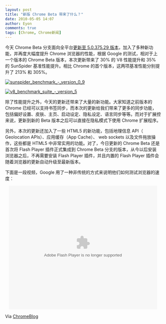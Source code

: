 ```yaml
---
layout: post
title: "新版 Chrome Beta 带来了什么？"
date: 2010-05-05 14:07
author: Eyon
comments: true
tags: [Chrome, Chrome新闻]
---
```

今天 Chrome Beta 分支面向全平台[更新至 5.0.375.29 版本](http://www.chromi.org/archives/4540)，加入了多种新功能，并再度大幅度提升 Chrome 浏览器的性能，根据 Google 的测试，相对于上一个版本的 Chrome Beta 版本，本次更新带来了 30% 的 V8 性能提升和 35% 的 SunSpider 基准性能提升。相比 Chrome 的首个版本，这两项基准性能分别提升了 213% 和 305%。

<a href="http://img.chromi.org/2010/05/sunspider_benchmark_-_version_0_9.png">![](http://img.chromi.org/2010/05/sunspider_benchmark_-_version_0_9.png "sunspider_benchmark_-_version_0_9")</a>

<a href="http://img.chromi.org/2010/05/v8_benchmark_suite_-_version_5.png">![](http://img.chromi.org/2010/05/v8_benchmark_suite_-_version_5.png "v8_benchmark_suite_-_version_5")</a>

除了性能提升之外，今天的更新还带来了大量的新功能。大家知道之前版本的 Chrome 已经可以支持书签同步，而本次的更新给我们带来了更多的同步功能，包括偏好设置、皮肤、主页、启动设定、隐私设定、语言同步等等。而对于扩展控来说，更新到新的 Beta 版本之后可以直接在隐私模式下使用 Chrome 扩展程序。

另外，本次的更新还加入了一些 HTML5 的新功能，包括地理信息 API（ Geolocation APIs）、应用缓存（App Cache）、 web sockets 以及文件拖放操作，这些都是 HTML5 中非常实用的功能。对了，今日更新的 Chrome Beta 还是首次将 Flash Player 插件正式集成到 Chrome Beta 分支的版本，从今以后安装浏览器之后，不再需要安装 Flash Player 插件，并且内置的 Flash Player 插件会随着浏览器的更新自动升级至最新版本。

下面是一段视频，Google 用了一种非传统的方式来说明他们如何测试浏览器的速度：<!--more-->

<p style="text-align: center;"><embed src="http://player.youku.com/player.php/sid/XMTcwNTM5MzE2/v.swf" quality="high" width="480" height="400" align="middle" allowScriptAccess="sameDomain" type="application/x-shockwave-flash"></embed>


Via [ChromeBlog](http://chrome.blogspot.com/2010/05/pedal-to-chrome-metal-our-fastest-beta.html)
